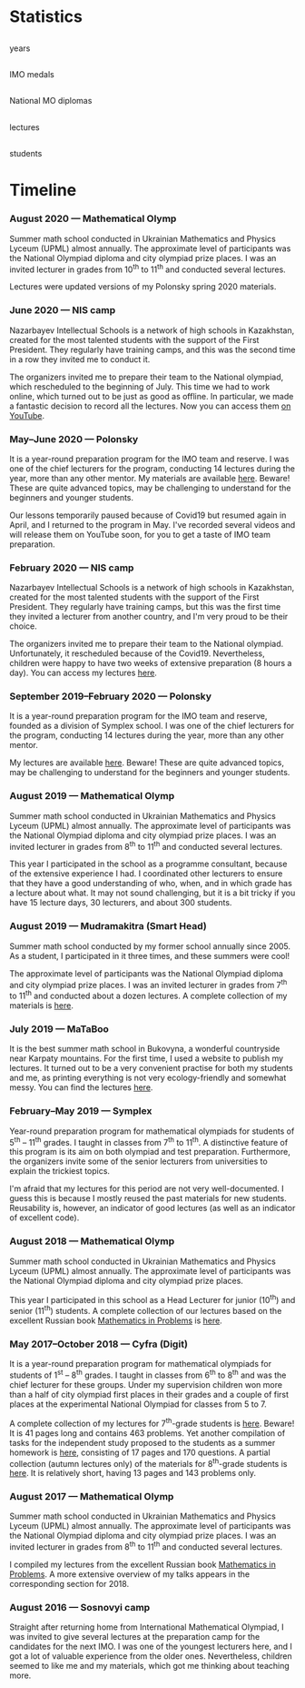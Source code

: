 <h1>
    Statistics
</h1>

<div class="row text-center counter-container">
    <div class="col">
        <div class="counter">
            <i class="fa fa-clock fa-2x"></i>
            <h2 class="timer count-title count-number" data-to="4" data-speed="1500"></h2>
            <p class="count-text">years</p>
        </div>
    </div>
    <div class="col">
        <div class="counter">
            <i class="fa fa-medal fa-2x"></i>
            <h2 class="timer count-title count-number" data-to="7" data-speed="1500"></h2>
            <p class="count-text">IMO medals</p>
        </div>
    </div>
    <div class="col">
        <div class="counter">
            <i class="fa fa-award fa-2x"></i>
            <h2 class="timer count-title count-number" data-to="40" data-speed="1500"></h2>
            <p class="count-text ">National&nbsp;MO diplomas</p>
        </div>
    </div>
    <div class="col">
        <div class="counter">
            <i class="fa fa-chalkboard fa-2x"></i>
            <h2 class="timer count-title count-number" data-to="200" data-speed="1500"></h2>
            <p class="count-text">lectures</p>
        </div>
    </div>
    <div class="col">
        <div class="counter">
            <i class="fa fa-user-graduate fa-2x"></i>
            <h2 class="timer count-title count-number" data-to="500" data-speed="1500"></h2>
            <p class="count-text">students</p>
        </div>
    </div>
</div>

<h1>
    Timeline
</h1>

<div class="timeline">
    <div class="tlcontainer tlleft">
        <div class="tlcontent">
            <h3>
                August 2020 &mdash; Mathematical Olymp
            </h3>
            <p>
                Summer math school conducted in Ukrainian Mathematics and Physics Lyceum (UPML) almost annually.  The approximate level of participants was the National Olympiad diploma and city olympiad prize places.  I was an invited lecturer in grades from 10<sup>th</sup> to 11<sup>th</sup> and conducted several lectures.
            </p>
            <p>
                Lectures were updated versions of my Polonsky spring 2020 materials.
            </p>
        </div>
    </div>
    <div class="tlcontainer tlright">
        <div class="tlcontent">
            <h3>
                June 2020 &mdash; NIS camp
            </h3>
            <p>
                Nazarbayev Intellectual Schools is a network of high schools in Kazakhstan, created for the most talented students with the support of the First President.  They regularly have training camps, and this was the second time in a row they invited me to conduct it.
            </p>
            <p>
                The organizers invited me to prepare their team to the National olympiad, which rescheduled to the beginning of July.  This time we had to work online, which turned out to be just as good as offline.  In particular, we made a fantastic decision to record all the lectures.  Now you can access them <a href="https://www.youtube.com/playlist?list=PL5XMnwBFMSgfhYAR069_s8iKkQYO59BzX">on YouTube</a>.
            </p>
        </div>
    </div>
    <div class="tlcontainer tlleft">
        <div class="tlcontent">
            <h3>
                May&ndash;June 2020 &mdash; Polonsky
            </h3>
            <p>
                It is a year-round preparation program for the IMO team and reserve.  I was one of the chief lecturers for the program, conducting 14 lectures during the year, more than any other mentor.  My materials are available <a href="https://sky-nik.github.io/teaching/sources/polonskyi/">here</a>.  Beware!  These are quite advanced topics, may be challenging to understand for the beginners and younger students.
            </p>
            <p>
                Our lessons temporarily paused because of Covid19 but resumed again in April, and I returned to the program in May.  I've recorded several videos and will release them on YouTube soon, for you to get a taste of IMO team preparation. 
            </p>
        </div>
    </div>
    <div class="tlcontainer tlright">
        <div class="tlcontent">
            <h3>
                February 2020 &mdash; NIS camp
            </h3>
        <p>
            Nazarbayev Intellectual Schools is a network of high schools in Kazakhstan, created for the most talented students with the support of the First President.   They regularly have training camps, but this was the first time they invited a lecturer from another country, and I'm very proud to be their choice.  
        </p>
        <p>
            The organizers invited me to prepare their team to the National olympiad.  Unfortunately, it rescheduled because of the Covid19.  Nevertheless, children were happy to have two weeks of extensive preparation (8 hours a day).  You can access my lectures <a href="https://sky-nik.github.io/teaching/sources/Kazakhstan/">here</a>.
        </p>
        </div>
    </div>
    <div class="tlcontainer tlleft">
        <div class="tlcontent">
            <h3>
                September 2019&ndash;February 2020 &mdash; Polonsky
            </h3>
            <p>
                It is a year-round preparation program for the IMO team and reserve, founded as a division of Symplex school.  I was one of the chief lecturers for the program, conducting 14 lectures during the year, more than any other mentor.
            </p>
            <p>
                My lectures are available <a href="https://sky-nik.github.io/teaching/sources/polonskyi/">here</a>.  Beware!  These are quite advanced topics, may be challenging to understand for the beginners and younger students.
            </p>
        </div>
    </div>
    <div class="tlcontainer tlright">
        <div class="tlcontent">
            <h3>
                August 2019 &mdash; Mathematical Olymp
            </h3>
            <p>
                Summer math school conducted in Ukrainian Mathematics and Physics Lyceum (UPML) almost annually.  The approximate level of participants was the National Olympiad diploma and city olympiad prize places.  I was an invited lecturer in grades from 8<sup>th</sup> to 11<sup>th</sup> and conducted several lectures.
            </p>
            <p>
                This year I participated in the school as a programme consultant, because of the extensive experience I had.  I coordinated other lecturers to ensure that they have a good understanding of who, when, and in which grade has a lecture about what.  It may not sound challenging, but it is a bit tricky if you have 15 lecture days, 30 lecturers, and about 300 students.
            </p>
        </div>
    </div>
    <div class="tlcontainer tlleft">
        <div class="tlcontent">
            <h3>
                August 2019 &mdash; Mudramakitra (Smart Head)
            </h3>
            <p>
                Summer math school conducted by my former school annually since 2005.  As a student, I participated in it three times, and these summers were cool!
            </p>
            <p>
                The approximate level of participants was the National Olympiad diploma and city olympiad prize places.  I was an invited lecturer in grades from 7<sup>th</sup> to 11<sup>th</sup> and conducted about a dozen lectures.  A complete collection of my materials is <a href="./assets/mudramakitra.pdf">here</a>.
            </p>
        </div>
    </div>
    <div class="tlcontainer tlright">
        <div class="tlcontent">
            <h3>
                July 2019 &mdash; MaTaBoo
            </h3>
            <p>
                It is the best summer math school in Bukovyna, a wonderful countryside near Karpaty mountains.  For the first time, I used a website to publish my lectures.  It turned out to be a very convenient practise for both my students and me, as printing everything is not very ecology-friendly and somewhat messy.  You can find the lectures <a href="https://sky-nik.github.io/teaching/sources/mataboo/">here</a>.  
            </p>
        </div>
    </div>
    <div class="tlcontainer tlleft">
        <div class="tlcontent">
            <h3>
                February&ndash;May 2019 &mdash; Symplex
            </h3>
            <p>
                Year-round preparation program for mathematical olympiads for students of 5<sup>th</sup> &ndash; 11<sup>th</sup> grades.  I taught in classes from 7<sup>th</sup> to 11<sup>th</sup>.  A distinctive feature of this program is its aim on both olympiad and test preparation.  Furthermore, the organizers invite some of the senior lecturers from universities to explain the trickiest topics.
            </p>
            <p>
                I'm afraid that my lectures for this period are not very well-documented.  I guess this is because I mostly reused the past materials for new students.  Reusability is, however, an indicator of good lectures (as well as an indicator of excellent code).
            </p>
        </div>
    </div>
    <div class="tlcontainer tlright">
        <div class="tlcontent">
            <h3>
                August 2018 &mdash; Mathematical Olymp
            </h3>
            <p>
                Summer math school conducted in Ukrainian Mathematics and Physics Lyceum (UPML) almost annually.  The approximate level of participants was the National Olympiad diploma and city olympiad prize places.
            </p>
            <p>
                This year I participated in this school as a Head Lecturer for junior (10<sup>th</sup>) and senior (11<sup>th</sup>) students.  A complete collection of our lectures based on the excellent Russian book <a href="https://www.mccme.ru/free-books/olymp/matprob.pdf">Mathematics in Problems</a> is <a href="./assets/umpl-sms.pdf">here</a>.
            </p>
        </div>
    </div>
    <div class="tlcontainer tlleft">
        <div class="tlcontent">
            <h3>
                May 2017&ndash;October 2018 &mdash; Cyfra (Digit)
            </h3>
            <p>
               It is a year-round preparation program for mathematical olympiads for students of 1<sup>st</sup> &ndash; 8<sup>th</sup> grades.  I taught in classes from 6<sup>th</sup> to 8<sup>th</sup> and was the chief lecturer for these groups.  Under my supervision children won more than a half of city olympiad first places in their grades and a couple of first places at the experimental National Olympiad for classes from 5 to 7.
            </p>
            <p>
                A complete collection of my lectures for 7<sup>th</sup>-grade students is <a href="./assets/digit-7.pdf">here</a>.  Beware!  It is 41 pages long and contains 463 problems.  Yet another compilation of tasks for the independent study proposed to the students as a summer homework is <a href="./assets/digit-summer.pdf">here</a>, consisting of 17 pages and 170 questions.  A partial collection (autumn lectures only) of the materials for 8<sup>th</sup>-grade students is <a href="./assets/digit-8.pdf">here</a>.  It is relatively short, having 13 pages and 143 problems only. 
            </p>
        </div>
    </div>
    <div class="tlcontainer tlright">
        <div class="tlcontent">
            <h3>
                August 2017 &mdash; Mathematical Olymp
            </h3>
            <p>
                Summer math school conducted in Ukrainian Mathematics and Physics Lyceum (UPML) almost annually.  The approximate level of participants was the National Olympiad diploma and city olympiad prize places.  I was an invited lecturer in grades from 8<sup>th</sup> to 11<sup>th</sup> and conducted several lectures.
            </p>
            <p>
                I compiled my lectures from the excellent Russian book <a href="https://www.mccme.ru/free-books/olymp/matprob.pdf">Mathematics in Problems</a>.  A more extensive overview of my talks appears in the corresponding section for 2018.
            </p>
        </div>
    </div>
    <div class="tlcontainer tlleft">
        <div class="tlcontent">
            <h3>
                August 2016 &mdash; Sosnovyi camp
            </h3>
            <p>
                Straight after returning home from International Mathematical Olympiad, I was invited to give several lectures at the preparation camp for the candidates for the next IMO.  I was one of the youngest lecturers here, and I got a lot of valuable experience from the older ones.  Nevertheless, children seemed to like me and my materials, which got me thinking about teaching more.
            </p>
        </div>
    </div>
</div>
